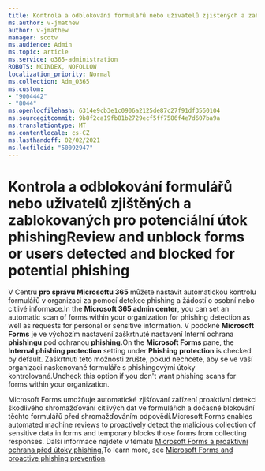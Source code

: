 ```yaml
---
title: Kontrola a odblokování formulářů nebo uživatelů zjištěných a zablokovaných pro potenciální útok phishing
ms.author: v-jmathew
author: v-jmathew
manager: scotv
ms.audience: Admin
ms.topic: article
ms.service: o365-administration
ROBOTS: NOINDEX, NOFOLLOW
localization_priority: Normal
ms.collection: Adm_O365
ms.custom:
- "9004442"
- "8044"
ms.openlocfilehash: 6314e9cb3e1c0906a2125de87c27f91df3560104
ms.sourcegitcommit: 9b8f2ca19fb81b2729ecf5ff7586f4e7d607ba9a
ms.translationtype: MT
ms.contentlocale: cs-CZ
ms.lasthandoff: 02/02/2021
ms.locfileid: "50092947"
---
```

# <a name="review-and-unblock-forms-or-users-detected-and-blocked-for-potential-phishing"></a><span data-ttu-id="5c362-102">Kontrola a odblokování formulářů nebo uživatelů zjištěných a zablokovaných pro potenciální útok phishing</span><span class="sxs-lookup"><span data-stu-id="5c362-102">Review and unblock forms or users detected and blocked for potential phishing</span></span>

<span data-ttu-id="5c362-103">V Centru **pro správu Microsoftu 365** můžete nastavit automatickou kontrolu formulářů v organizaci za pomocí detekce phishing a žádostí o osobní nebo citlivé informace.</span><span class="sxs-lookup"><span data-stu-id="5c362-103">In the **Microsoft 365 admin center**, you can set an automatic scan of forms within your organization for phishing detection as well as requests for personal or sensitive information.</span></span> <span data-ttu-id="5c362-104">V podokně **Microsoft Forms** je ve výchozím nastavení zaškrtnuté nastavení Interní ochrana **phishingu** pod ochranou **phishing.**</span><span class="sxs-lookup"><span data-stu-id="5c362-104">On the **Microsoft Forms** pane, the **Internal phishing protection** setting under **Phishing protection** is checked by default.</span></span> <span data-ttu-id="5c362-105">Zaškrtnutí této možnosti zrušte, pokud nechcete, aby se ve vaší organizaci naskenované formuláře s phishingovými útoky kontrolované.</span><span class="sxs-lookup"><span data-stu-id="5c362-105">Uncheck this option if you don't want phishing scans for forms within your organization.</span></span>

<span data-ttu-id="5c362-106">Microsoft Forms umožňuje automatické zjišťování zařízení proaktivní detekci škodlivého shromažďování citlivých dat ve formulářích a dočasné blokování těchto formulářů před shromažďováním odpovědí.</span><span class="sxs-lookup"><span data-stu-id="5c362-106">Microsoft Forms enables automated machine reviews to proactively detect the malicious collection of sensitive data in forms and temporary blocks those forms from collecting responses.</span></span> <span data-ttu-id="5c362-107">Další informace najdete v tématu [Microsoft Forms a proaktivní ochrana před útoky phishing.](https://support.microsoft.com/office/microsoft-forms-and-proactive-phishing-prevention-b3950a20-296d-4e8e-96f5-594ced998a90)</span><span class="sxs-lookup"><span data-stu-id="5c362-107">To learn more, see [Microsoft Forms and proactive phishing prevention](https://support.microsoft.com/office/microsoft-forms-and-proactive-phishing-prevention-b3950a20-296d-4e8e-96f5-594ced998a90).</span></span>

